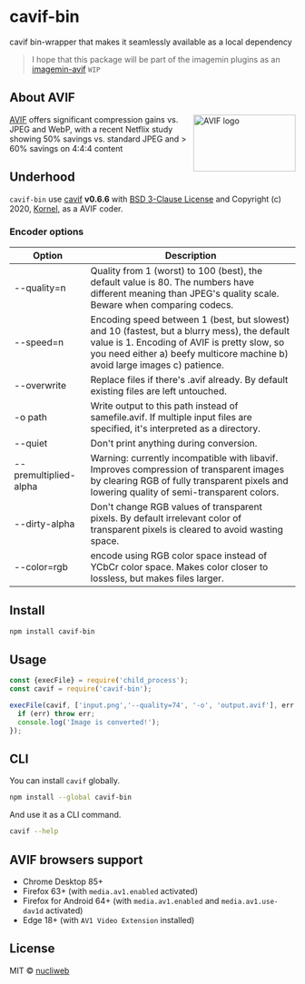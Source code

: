 # cavif-bin

cavif bin-wrapper that makes it seamlessly available as a local dependency

> I hope that this package will be part of the imagemin plugins as an [imagemin-avif](https://github.com/nucliweb/imagemin-avif) `WIP`

## About AVIF

<img src="https://github.com/nucliweb/cavif-bin/blob/main/assets/AV1.svg?raw=true" align="right"
     alt="AVIF logo" width="180" height="100">

[AVIF] offers significant compression gains vs. JPEG and WebP, with a recent Netflix study showing 50% savings vs. standard JPEG and > 60% savings on 4:4:4 content

## Underhood

`cavif-bin` use [cavif](https://github.com/kornelski/cavif-rs) **v0.6.6** with [BSD 3-Clause License](https://github.com/kornelski/cavif-rs/blob/main/LICENSE) and Copyright (c) 2020, [Kornel](https://github.com/kornelski), as a AVIF coder.

### Encoder options

| Option | Description |
| ------ | ----------- |
| --quality=n | Quality from 1 (worst) to 100 (best), the default value is 80. The numbers have different meaning than JPEG's quality scale. Beware when comparing codecs. |
| --speed=n | Encoding speed between 1 (best, but slowest) and 10 (fastest, but a blurry mess), the default value is 1. Encoding of AVIF is pretty slow, so you need either a) beefy multicore machine b) avoid large images c) patience. |
| --overwrite | Replace files if there's .avif already. By default existing files are left untouched. |
-o path | Write output to this path instead of samefile.avif. If multiple input files are specified, it's interpreted as a directory. |
| --quiet | Don't print anything during conversion. |
| --premultiplied-alpha | Warning: currently incompatible with libavif. Improves compression of transparent images by clearing RGB of fully transparent pixels and lowering quality of semi-transparent colors. |
| --dirty-alpha | Don't change RGB values of transparent pixels. By default irrelevant color of transparent pixels is cleared to avoid wasting space. |
| --color=rgb | encode using RGB color space instead of YCbCr color space. Makes color closer to lossless, but makes files larger. |
## Install

```bash
npm install cavif-bin
```

## Usage

```js
const {execFile} = require('child_process');
const cavif = require('cavif-bin');

execFile(cavif, ['input.png','--quality=74', '-o', 'output.avif'], err => {
  if (err) throw err;
  console.log('Image is converted!');
});
```

## CLI

You can install `cavif` globally.

```bash
npm install --global cavif-bin
```

And use it as a CLI command.

```bash
cavif --help
```

## AVIF browsers support

* Chrome Desktop 85+
* Firefox 63+ (with `media.av1.enabled` activated)
* Firefox for Android 64+ (with `media.av1.enabled` and `media.av1.use-dav1d` activated)
* Edge 18+ (with `AV1 Video Extension` installed)

## License

MIT © [nucliweb](https://github.com/nucliweb)

[AVIF]: https://aomediacodec.github.io/av1-avif/
